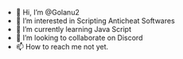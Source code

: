 - 👋 Hi, I’m @Golanu2
- 👀 I’m interested in Scripting Anticheat Softwares
- 🌱 I’m currently learning Java Script
- 💞️ I’m looking to collaborate on Discord
- 📫 How to reach me not yet.

<!---
Golanu2/Golanu2 is a ✨ special ✨ repository because its `README.md` (this file) appears on your GitHub profile.
You can click the Preview link to take a look at your changes.
--->
